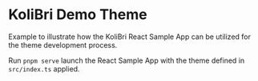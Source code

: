 # KoliBri Demo Theme

Example to illustrate how the KoliBri React Sample App can be utilized for the theme development process.

Run `pnpm serve` launch the React Sample App with the theme defined in `src/index.ts` applied.
